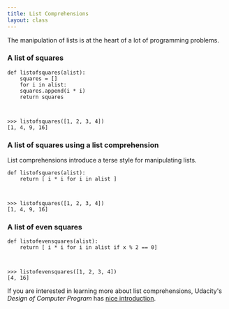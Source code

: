 ```yaml
---
title: List Comprehensions
layout: class
---
```


The manipulation of lists is at the heart of a lot of programming problems.

### A list of squares

    def listofsquares(alist):
        squares = []
        for i in alist:
	    squares.append(i * i)
        return squares


    
    >>> listofsquares([1, 2, 3, 4])
    [1, 4, 9, 16]
    
### A list of squares using a list comprehension

List comprehensions introduce a terse style for manipulating lists. 

    def listofsquares(alist):
        return [ i * i for i in alist ]



    >>> listofsquares([1, 2, 3, 4])
    [1, 4, 9, 16]

### A list of even squares

    def listofevensquares(alist):
        return [ i * i for i in alist if x % 2 == 0]



    >>> listofevensquares([1, 2, 3, 4])
    [4, 16]
    
If you are interested in learning more about list comprehensions, Udacity's *Design of Computer Program* has [nice introduction](https://www.udacity.com/course/viewer#!/c-cs212/l-48703331/m-48728207).

